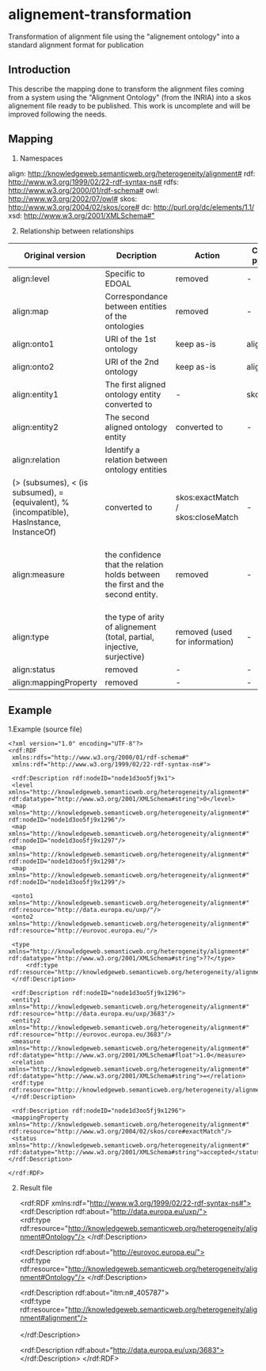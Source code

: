 # alignement-transformation
Transformation of alignment file using the "alignement ontology" into a standard alignment format for publication

## Introduction
This describe the mapping done to transform the alignment files coming from a system using the 
"Alignment Ontology" (from the INRIA) into a skos alignement file ready to be published.
This work is uncomplete and will be improved following the needs.

## Mapping

1. Namespaces

align: <http://knowledgeweb.semanticweb.org/heterogeneity/alignment#>
rdf:   <http://www.w3.org/1999/02/22-rdf-syntax-ns#>
rdfs:  <http://www.w3.org/2000/01/rdf-schema#>
owl:   <http://www.w3.org/2002/07/owl#>
skos:  <http://www.w3.org/2004/02/skos/core#>
dc:    <http://purl.org/dc/elements/1.1/>
xsd:   <http://www.w3.org/2001/XMLSchema#">

2. Relationship between relationships 

Original version| Decription |Action	|Converted properties	| Converted resource	| Note
---|----|----|----|----|----|
 align:level	| Specific to EDOAL	 |removed	|-|	-|	
 align:map|	 Correspondance between entities of the ontologies|	removed |	-	| -	|
align:onto1	| URI of the 1st ontology	| keep as-is |	align:onto1 |	-	|
 align:onto2	| URI of the 2nd ontology	| keep as-is |	align:onto2	|-	|
 align:entity1 | The first aligned ontology entity	converted to| - |	skos:Concept	|
align:entity2	| The second aligned ontology entity	|converted to	|-	|skos:Concept	|
 align:relation	| Identify a relation between ontology entities
(> (subsumes), < (is subsumed), = (equivalent), % (incompatible), HasInstance, InstanceOf) |	converted to |	skos:exactMatch / skos:closeMatch |	-	|
 align:measure	|the confidence that the relation holds between the first and the second entity. |	removed	|-|	- |	Only the alignment with  a measure of 1.0 will be converted. | 
align:type |	the type of arity of alignement (total, partial, injective, surjective)	| removed (used for information) |	- |	- |
 align:status	|	removed	| -	| -	|
 align:mappingProperty	|	removed	| -	 |-	|
 
## Example

 1.Example (source file)
 
    <?xml version="1.0" encoding="UTF-8"?>
    <rdf:RDF
     xmlns:rdfs="http://www.w3.org/2000/01/rdf-schema#"
     xmlns:rdf="http://www.w3.org/1999/02/22-rdf-syntax-ns#">

     <rdf:Description rdf:nodeID="node1d3oo5fj9x1">
     <level xmlns="http://knowledgeweb.semanticweb.org/heterogeneity/alignment#" rdf:datatype="http://www.w3.org/2001/XMLSchema#string">0</level>
     <map xmlns="http://knowledgeweb.semanticweb.org/heterogeneity/alignment#" rdf:nodeID="node1d3oo5fj9x1296"/>
     <map xmlns="http://knowledgeweb.semanticweb.org/heterogeneity/alignment#" rdf:nodeID="node1d3oo5fj9x1297"/>
     <map xmlns="http://knowledgeweb.semanticweb.org/heterogeneity/alignment#" rdf:nodeID="node1d3oo5fj9x1298"/>           
     <map xmlns="http://knowledgeweb.semanticweb.org/heterogeneity/alignment#" rdf:nodeID="node1d3oo5fj9x1299"/>
      
     <onto1 xmlns="http://knowledgeweb.semanticweb.org/heterogeneity/alignment#" rdf:resource="http://data.europa.eu/uxp/"/>
     <onto2 xmlns="http://knowledgeweb.semanticweb.org/heterogeneity/alignment#" rdf:resource="http://eurovoc.europa.eu/"/>
      
     <type xmlns="http://knowledgeweb.semanticweb.org/heterogeneity/alignment#" rdf:datatype="http://www.w3.org/2001/XMLSchema#string">??</type>
         <rdf:type rdf:resource="http://knowledgeweb.semanticweb.org/heterogeneity/alignment#Alignment"/>
     </rdf:Description>
  
     <rdf:Description rdf:nodeID="node1d3oo5fj9x1296">
     <entity1 xmlns="http://knowledgeweb.semanticweb.org/heterogeneity/alignment#" rdf:resource="http://data.europa.eu/uxp/3683"/>
     <entity2 xmlns="http://knowledgeweb.semanticweb.org/heterogeneity/alignment#" rdf:resource="http://eurovoc.europa.eu/3683"/>             
     <measure xmlns="http://knowledgeweb.semanticweb.org/heterogeneity/alignment#" rdf:datatype="http://www.w3.org/2001/XMLSchema#float">1.0</measure>           
     <relation xmlns="http://knowledgeweb.semanticweb.org/heterogeneity/alignment#" rdf:datatype="http://www.w3.org/2001/XMLSchema#string">=</relation>
     <rdf:type rdf:resource="http://knowledgeweb.semanticweb.org/heterogeneity/alignment#Cell"/>
     </rdf:Description>
  
     <rdf:Description rdf:nodeID="node1d3oo5fj9x1296">      
     <mappingProperty xmlns="http://knowledgeweb.semanticweb.org/heterogeneity/alignment#" rdf:resource="http://www.w3.org/2004/02/skos/core#exactMatch"/>     
     <status xmlns="http://knowledgeweb.semanticweb.org/heterogeneity/alignment#" rdf:datatype="http://www.w3.org/2001/XMLSchema#string">accepted</status>
    </rdf:Description>
    
    </rdf:RDF>

 
 2. Result file
 

     <?xml version="1.0" encoding="UTF-8"?>
     <rdf:RDF xmlns:rdf="http://www.w3.org/1999/02/22-rdf-syntax-ns#">
     <rdf:Description rdf:about="http://data.europa.eu/uxp/">  
         <rdf:type rdf:resource="http://knowledgeweb.semanticweb.org/heterogeneity/alignment#Ontology"/>
     </rdf:Description>
      
     <rdf:Description rdf:about="http://eurovoc.europa.eu/">   
         <rdf:type rdf:resource="http://knowledgeweb.semanticweb.org/heterogeneity/alignment#Ontology"/>
     </rdf:Description>
      
     <rdf:Description rdf:about="itm:n#_405787">   
         <rdf:type rdf:resource="http://knowledgeweb.semanticweb.org/heterogeneity/alignment#alignment"/>  
         <onto1 xmlns="http://knowledgeweb.semanticweb.org/heterogeneity/alignment#" rdf:resource="http://data.europa.eu/uxp/"/>   
         <onto2 xmlns="http://knowledgeweb.semanticweb.org/heterogeneity/alignment#" rdf:resource="http://eurovoc.europa.eu/"/>
     </rdf:Description>
      
     <rdf:Description rdf:about="http://data.europa.eu/uxp/3683">  
         <exactMatch xmlns="http://www.w3.org/2004/02/skos/core#" rdf:resource="http://eurovoc.europa.eu/3683"/>
     </rdf:Description> 
     </rdf:RDF>


